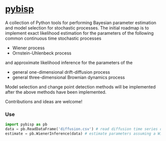 [pybisp](http://nbviewer.ipython.org/github/ronojoy/pybisp/tree/master/)
======

A collection of Python tools for performing Bayesian parameter estimation and model selection for stochastic processes. The initial roadmap is to implement exact likelihood estimation for the parameters of the following common continuous time stochastic processes

* Wiener process
* Ornstein-Uhlenbeck process

and approximate likelihood inference for the parameters of the

* general one-dimensional drift-diffusion process
* general three-dimensional Brownian dynamics process

Model selection and change point detection methods will be implemented after the above methods have been implemented.

Contributions and ideas are welcome!

### Use

```python
import pybisp as pb
data = pb.ReadDataFrame('diffusion.csv') # read diffusion time series data from csv
estimate = pb.WienerInference(data) # estimate parameters assuming a Wiener process
```
